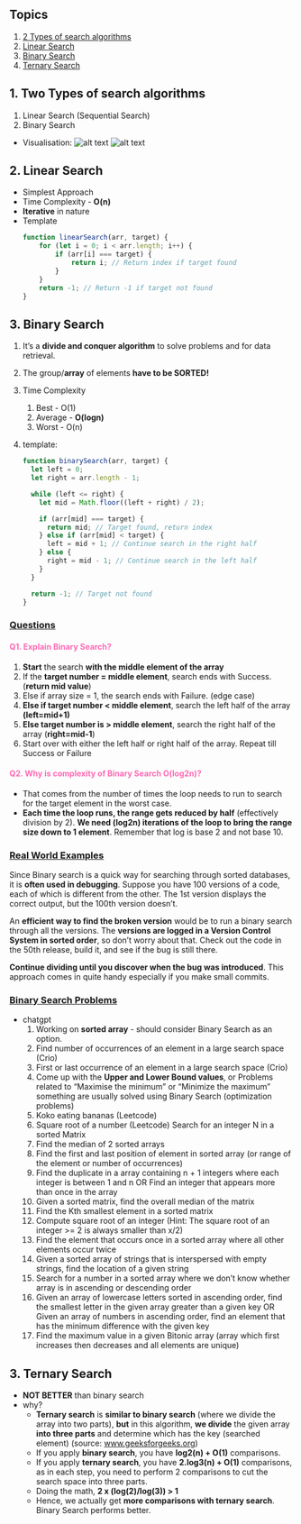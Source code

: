 ## Topics

1. [2 Types of search algorithms](#search)
2. [Linear Search](#linear)
3. [Binary Search](#binary)
4. [Ternary Search](#ternary)

## 1. Two Types of search algorithms <a id="search"></a>

1. Linear Search (Sequential Search)
2. Binary Search

- Visualisation:
  ![alt text](binary-and-linear-search-animations.gif)
  ![alt text](image.png)

## 2. Linear Search <a id="linear"></a>

- Simplest Approach
- Time Complexity - **O(n)**
- **Iterative** in nature
- Template
    ```javascript
    function linearSearch(arr, target) {
        for (let i = 0; i < arr.length; i++) {
            if (arr[i] === target) {
                return i; // Return index if target found
            }
        }
        return -1; // Return -1 if target not found
    }
    ```

## 3. Binary Search <a id="binary"></a>

1. It’s a **divide and conquer algorithm** to solve problems and for data retrieval.
2. The group/**array** of elements **have to be SORTED!**
3. Time Complexity
   1. Best - O(1)
   2. Average - **O(logn)**
   3. Worst - O(n)
4. template:

   ```javascript
   function binarySearch(arr, target) {
     let left = 0;
     let right = arr.length - 1;

     while (left <= right) {
       let mid = Math.floor((left + right) / 2);

       if (arr[mid] === target) {
         return mid; // Target found, return index
       } else if (arr[mid] < target) {
         left = mid + 1; // Continue search in the right half
       } else {
         right = mid - 1; // Continue search in the left half
       }
     }

     return -1; // Target not found
   }
   ```

### <u>Questions</u>

#### <span style="color:#ff69b4;">Q1. Explain Binary Search?</span>

1. **Start** the search **with the middle element of the array**
2. If the **target number = middle element**, search ends with Success. (**return mid value**)
3. Else if array size = 1, the search ends with Failure. (edge case)
4. **Else if target number < middle element**, search the left half of the array **(left=mid+1)**
5. **Else target number is > middle element**, search the right half of the array (**right=mid-1**)
6. Start over with either the left half or right half of the array. Repeat till Success or Failure

#### <span style="color:#ff69b4;">Q2. Why is complexity of Binary Search O(log2n)?</span>

- That comes from the number of times the loop needs to run to search for the target element in the worst case.
- **Each time the loop runs, the range gets reduced by half** (effectively division by 2). **We need (log2n) iterations of the loop to bring the range size down to 1 element**. Remember that log is base 2 and not base 10.

### <u>Real World Examples</u>

Since Binary search is a quick way for searching through sorted databases, it is **often used in debugging**. Suppose you have 100 versions of a code, each of which is different from the other. The 1st version displays the correct output, but the 100th version doesn’t.

An **efficient way to find the broken version** would be to run a binary search through all the versions. The **versions are logged in a Version Control System in sorted order**, so don’t worry about that. Check out the code in the 50th release, build it, and see if the bug is still there.

**Continue dividing until you discover when the bug was introduced**. This approach comes in quite handy especially if you make small commits.

### <u> Binary Search Problems</u>
- chatgpt 
  1. Working on **sorted array** - should consider Binary Search as an option.
    1. Find number of occurrences of an element in a large search space (Crio)
    2. First or last occurrence of an element in a large search space (Crio)
  2. Come up with the **Upper and Lower Bound values**, or Problems related to “Maximise the minimum” or “Minimize the maximum” something are usually solved using Binary Search (optimization problems)
    1. Koko eating bananas (Leetcode)
    2. Square root of a number (Leetcode)
        Search for an integer N in a sorted Matrix
  3. Find the median of 2 sorted arrays
  4. Find the first and last position of element in sorted array (or range of the element or number of occurrences)
  5. Find the duplicate in a array containing n + 1 integers where each integer is between 1 and n
    OR Find an integer that appears more than once in the array
  6. Given a sorted matrix, find the overall median of the matrix
  7. Find the Kth smallest element in a sorted matrix
  8. Compute square root of an integer (Hint: The square root of an integer >= 2 is always smaller than x/2)
  9. Find the element that occurs once in a sorted array where all other elements occur twice
  10. Given a sorted array of strings that is interspersed with empty strings, find the location of a given string
  11. Search for a number in a sorted array where we don’t know whether array is in ascending or descending order
  12. Given an array of lowercase letters sorted in ascending order, find the smallest letter in the given array greater than a given key
      OR Given an array of numbers in ascending order, find an element that has the minimum difference with the given key
  13. Find the maximum value in a given Bitonic array (array which first increases then decreases and all elements are unique)

## 3. Ternary Search <a id="ternary"></a>

- **NOT BETTER** than binary search
- why?
  - **Ternary search** is **similar to binary search** (where we divide the array into two parts), **but** in this algorithm, **we divide** the given array **into three parts** and determine which has the key (searched element) (source: www.geeksforgeeks.org)
  - If you apply **binary search**, you have **log2(n) + O(1)** comparisons.
  - If you apply **ternary search**, you have **2.log3(n) + O(1)** comparisons, as in each step, you need to perform 2 comparisons to cut the search space into three parts.
  - Doing the math, **2 x (log(2)/log(3)) > 1**
  - Hence, we actually get **more comparisons with ternary search**. Binary Search performs better.
